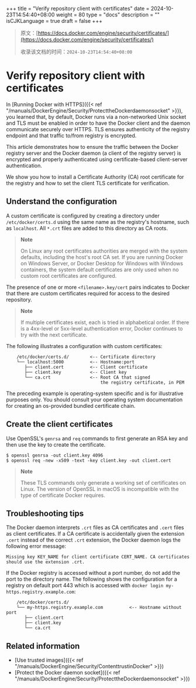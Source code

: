 +++
title = "Verify repository client with certificates"
date = 2024-10-23T14:54:40+08:00
weight = 80
type = "docs"
description = ""
isCJKLanguage = true
draft = false
+++

> 原文：[https://docs.docker.com/engine/security/certificates/](https://docs.docker.com/engine/security/certificates/)
>
> 收录该文档的时间：`2024-10-23T14:54:40+08:00`

# Verify repository client with certificates

In [Running Docker with HTTPS]({{< ref "/manuals/DockerEngine/Security/ProtecttheDockerdaemonsocket" >}}), you learned that, by default, Docker runs via a non-networked Unix socket and TLS must be enabled in order to have the Docker client and the daemon communicate securely over HTTPS. TLS ensures authenticity of the registry endpoint and that traffic to/from registry is encrypted.

This article demonstrates how to ensure the traffic between the Docker registry server and the Docker daemon (a client of the registry server) is encrypted and properly authenticated using certificate-based client-server authentication.

We show you how to install a Certificate Authority (CA) root certificate for the registry and how to set the client TLS certificate for verification.

## Understand the configuration

A custom certificate is configured by creating a directory under `/etc/docker/certs.d` using the same name as the registry's hostname, such as `localhost`. All `*.crt` files are added to this directory as CA roots.

> **Note**
>
> 
>
> On Linux any root certificates authorities are merged with the system defaults, including the host's root CA set. If you are running Docker on Windows Server, or Docker Desktop for Windows with Windows containers, the system default certificates are only used when no custom root certificates are configured.

The presence of one or more `<filename>.key/cert` pairs indicates to Docker that there are custom certificates required for access to the desired repository.

> **Note**
>
> 
>
> If multiple certificates exist, each is tried in alphabetical order. If there is a 4xx-level or 5xx-level authentication error, Docker continues to try with the next certificate.

The following illustrates a configuration with custom certificates:



```text
    /etc/docker/certs.d/        <-- Certificate directory
    └── localhost:5000          <-- Hostname:port
       ├── client.cert          <-- Client certificate
       ├── client.key           <-- Client key
       └── ca.crt               <-- Root CA that signed
                                    the registry certificate, in PEM
```

The preceding example is operating-system specific and is for illustrative purposes only. You should consult your operating system documentation for creating an os-provided bundled certificate chain.

## Create the client certificates

Use OpenSSL's `genrsa` and `req` commands to first generate an RSA key and then use the key to create the certificate.



```console
$ openssl genrsa -out client.key 4096
$ openssl req -new -x509 -text -key client.key -out client.cert
```

> **Note**
>
> 
>
> These TLS commands only generate a working set of certificates on Linux. The version of OpenSSL in macOS is incompatible with the type of certificate Docker requires.

## Troubleshooting tips

The Docker daemon interprets `.crt` files as CA certificates and `.cert` files as client certificates. If a CA certificate is accidentally given the extension `.cert` instead of the correct `.crt` extension, the Docker daemon logs the following error message:



```text
Missing key KEY_NAME for client certificate CERT_NAME. CA certificates should use the extension .crt.
```

If the Docker registry is accessed without a port number, do not add the port to the directory name. The following shows the configuration for a registry on default port 443 which is accessed with `docker login my-https.registry.example.com`:



```text
    /etc/docker/certs.d/
    └── my-https.registry.example.com          <-- Hostname without port
       ├── client.cert
       ├── client.key
       └── ca.crt
```

## Related information

- [Use trusted images]({{< ref "/manuals/DockerEngine/Security/ContenttrustinDocker" >}})
- [Protect the Docker daemon socket]({{< ref "/manuals/DockerEngine/Security/ProtecttheDockerdaemonsocket" >}})

